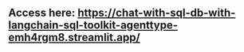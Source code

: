 ## Access here: https://chat-with-sql-db-with-langchain-sql-toolkit-agenttype-emh4rgm8.streamlit.app/ 
